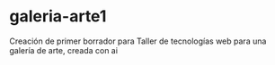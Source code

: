 # galeria-arte1
Creación de primer borrador para Taller de tecnologías web para una galería de arte, creada con ai
